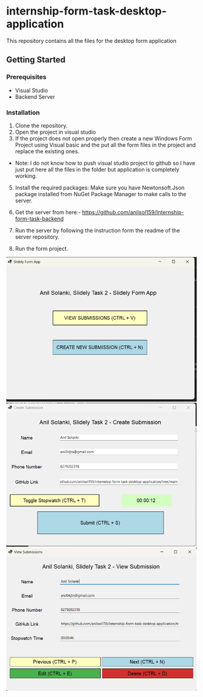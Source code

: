 # internship-form-task-desktop-application
This repository contains all the files for the desktop form application

## Getting Started

### Prerequisites

- Visual Studio
- Backend Server

### Installation

1. Clone the repository.
2. Open the project in visual studio
3. If the project does not open properly then create a new Windows Form Project using Visual basic and the put all the form files in the project and replace the existing ones.
- Note: I do not know how to push visual studio project to github so I have just put here all the files in the folder but application is completely working.
5. Install the required packages:
   Make sure you have Newtonsoft.Json package installed from NuGet Package Manager to make calls to the server.

6. Get the server from here:- https://github.com/anilsol159/Internship-form-task-backend
7. Run the server by following the instruction form the readme of the server repository.
8. Run the form project.

![Alt text](/Form1%20screenshot.png)
![Alt text](/Form2%20screenshot.png)
![Alt text](/Form3%20screenshot.png)
